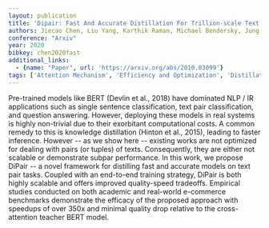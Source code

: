 ```yaml
---
layout: publication
title: 'Dipair: Fast And Accurate Distillation For Trillion-scale Text Matching And Pair Modeling'
authors: Jiecao Chen, Liu Yang, Karthik Raman, Michael Bendersky, Jung-jung Yeh, Yun Zhou, Marc Najork, Danyang Cai, Ehsan Emadzadeh
conference: "Arxiv"
year: 2020
bibkey: chen2020fast
additional_links:
  - {name: "Paper", url: 'https://arxiv.org/abs/2010.03099'}
tags: ['Attention Mechanism', 'Efficiency and Optimization', 'Distillation', 'Model Architecture', 'Applications', 'Tools', 'Training Techniques', 'BERT', 'Reinforcement Learning']
---
```

Pre-trained models like BERT (Devlin et al., 2018) have dominated NLP / IR
applications such as single sentence classification, text pair classification,
and question answering. However, deploying these models in real systems is
highly non-trivial due to their exorbitant computational costs. A common remedy
to this is knowledge distillation (Hinton et al., 2015), leading to faster
inference. However -- as we show here -- existing works are not optimized for
dealing with pairs (or tuples) of texts. Consequently, they are either not
scalable or demonstrate subpar performance. In this work, we propose DiPair --
a novel framework for distilling fast and accurate models on text pair tasks.
Coupled with an end-to-end training strategy, DiPair is both highly scalable
and offers improved quality-speed tradeoffs. Empirical studies conducted on
both academic and real-world e-commerce benchmarks demonstrate the efficacy of
the proposed approach with speedups of over 350x and minimal quality drop
relative to the cross-attention teacher BERT model.
